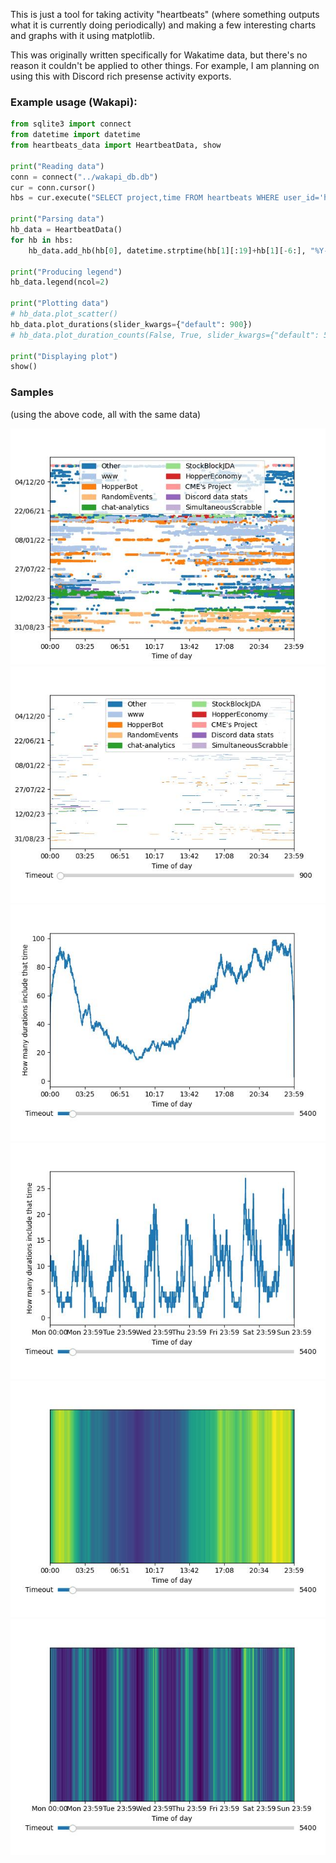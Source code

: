 This is just a tool for taking activity "heartbeats" (where something outputs what it is currently doing periodically) and making a few interesting charts and graphs with it using matplotlib.

This was originally written specifically for Wakatime data, but there's no reason it couldn't be applied to other things. For example, I am planning on using this with Discord rich presense activity exports.

### Example usage (Wakapi):
```py
from sqlite3 import connect
from datetime import datetime
from heartbeats_data import HeartbeatData, show

print("Reading data")
conn = connect("../wakapi_db.db")
cur = conn.cursor()
hbs = cur.execute("SELECT project,time FROM heartbeats WHERE user_id='hopperelec'").fetchall()

print("Parsing data")
hb_data = HeartbeatData()
for hb in hbs:
    hb_data.add_hb(hb[0], datetime.strptime(hb[1][:19]+hb[1][-6:], "%Y-%m-%d %H:%M:%S%z"))

print("Producing legend")
hb_data.legend(ncol=2)

print("Plotting data")
# hb_data.plot_scatter()
hb_data.plot_durations(slider_kwargs={"default": 900})
# hb_data.plot_duration_counts(False, True, slider_kwargs={"default": 5400})

print("Displaying plot")
show()
```

### Samples
(using the above code, all with the same data)

![Scatter (time / day) graph](samples/scatter.jpg)
![Durations (time / day) graph](samples/durations.jpg)
![Daily line duration counts (time / count) graph](samples/duration_counts_line_daily.jpg)
![Weekly line duration counts (time and weekday / count) graph](samples/duration_counts_line_weekly.jpg)
![Daily heatmap duration counts (time / count) graph](samples/duration_counts_heatmap_daily.jpg)
![Weekly heatmap duration counts (time and weekday / count) graph](samples/duration_counts_heatmap_weekly.jpg)